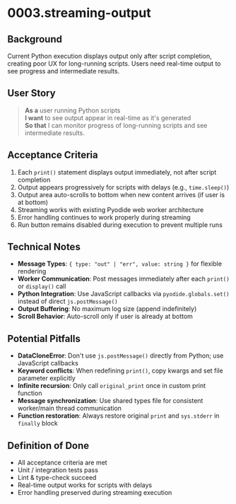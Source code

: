 # 0003.streaming-output

## Background

Current Python execution displays output only after script completion, creating poor UX for long-running scripts. Users need real-time output to see progress and intermediate results.

## User Story

> **As a** user running Python scripts  
> **I want** to see output appear in real-time as it's generated  
> **So that** I can monitor progress of long-running scripts and see intermediate results.

## Acceptance Criteria

1. Each `print()` statement displays output immediately, not after script completion
2. Output appears progressively for scripts with delays (e.g., `time.sleep()`)
3. Output area auto-scrolls to bottom when new content arrives (if user is at bottom)
4. Streaming works with existing Pyodide web worker architecture
5. Error handling continues to work properly during streaming
6. Run button remains disabled during execution to prevent multiple runs

## Technical Notes

- **Message Types**: `{ type: "out" | "err", value: string }` for flexible rendering
- **Worker Communication**: Post messages immediately after each `print()` or `display()` call
- **Python Integration**: Use JavaScript callbacks via `pyodide.globals.set()` instead of direct `js.postMessage()`
- **Output Buffering**: No maximum log size (append indefinitely)
- **Scroll Behavior**: Auto-scroll only if user is already at bottom

## Potential Pitfalls

- **DataCloneError**: Don't use `js.postMessage()` directly from Python; use JavaScript callbacks
- **Keyword conflicts**: When redefining `print()`, copy kwargs and set file parameter explicitly
- **Infinite recursion**: Only call `original_print` once in custom print function
- **Message synchronization**: Use shared types file for consistent worker/main thread communication
- **Function restoration**: Always restore original `print` and `sys.stderr` in `finally` block

## Definition of Done

- All acceptance criteria are met
- Unit / integration tests pass
- Lint & type-check succeed
- Real-time output works for scripts with delays
- Error handling preserved during streaming execution
